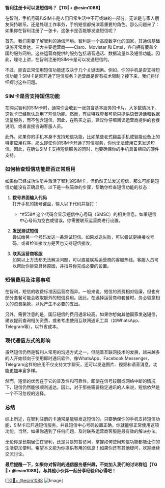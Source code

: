 **智利注册卡可以发短信吗？【TG💪+ @esim1088】**

在智利，手机号码和SIM卡是人们日常生活中不可或缺的一部分。无论是与家人朋友保持联系，还是处理工作事务，手机短信都扮演着重要的角色。那么问题来了：如果你在智利注册了一张卡，这张卡是否能够发送短信呢？

首先，我们需要了解智利的通信环境。智利是一个高度数字化的国家，其通信基础设施非常发达。三大主要运营商——Claro、Movistar 和 Entel，各自拥有覆盖全国的服务网络。这些运营商提供的服务包括语音通话、数据流量以及短信功能。因此，理论上讲，在智利注册的SIM卡是可以发送短信的。

不过，能否正常使用短信功能还取决于几个关键因素。例如，你的手机是否支持短信功能？SIM卡是否开通了短信服务？运营商是否有技术限制？接下来，我们将详细探讨这些问题。

### SIM卡是否支持短信功能

在购买智利的SIM卡时，通常你会收到一张包含基本服务的卡片。大多数情况下，这张卡已经默认启用了短信功能。然而，有些特殊套餐可能只提供语音通话和数据流量服务，而不包含短信。因此，在购买之前，建议你仔细阅读运营商提供的套餐说明，或者直接咨询客服人员。

此外，如果你的手机本身不支持短信功能，比如某些老式翻盖手机或智能设备上的特定应用程序，那么即使你的SIM卡开通了短信服务，你也无法使用它来发送短信。因此，在确认SIM卡支持短信服务的同时，也要确保你的手机具备相应的硬件支持。

### 如何检查短信功能是否正常启用

如果你已经成功注册并激活了智利的SIM卡，但仍然无法发送短信，那么可能是短信功能没有正确启用。以下是一些简单的步骤，帮助你检查短信功能的状态：

1. **拨号界面输入代码**  
   打开手机的拨号键盘，输入以下代码并拨打：
   - *#558#
   这个代码会显示短信中心号码（SMSC）的相关信息。如果短信中心号码为空白或错误，你需要联系运营商进行设置。

2. **发送测试短信**  
   尝试给另一个号码发送一条测试短信。如果发送失败，可以尝试更换接收号码，或者检查接收方是否也支持短信接收。

3. **联系运营商客服**  
   如果以上方法都无法解决问题，可以直接联系运营商的客服热线。客服人员可以帮助你排查具体原因，并指导你完成必要的设置。

### 短信费用及注意事项

在智利，短信的收费标准因运营商而异。一般来说，短信的资费相对低廉，但也有部分套餐可能会收取额外的短信费用。因此，在选择运营商和套餐时，务必留意相关的资费条款，以免产生不必要的支出。

另外，需要注意的是，国际短信的费用通常较高。如果你想向其他国家发送短信，建议提前查询相关资费，或者考虑使用互联网通讯工具（如WhatsApp、Telegram等），以节省成本。

### 现代通信方式的影响

虽然短信仍然是智利人常用的沟通方式之一，但随着互联网技术的发展，越来越多的人开始倾向于使用即时通讯软件。像WhatsApp、Facebook Messenger、Telegram这样的应用不仅支持文字聊天，还可以发送图片、视频和语音消息，功能更加丰富多样。

然而，短信的优势在于它的普及性和可靠性。即使在信号较弱或网络中断的情况下，短信仍然能够顺利送达。因此，对于那些需要稳定通讯的人来说，短信依然是一个不可忽视的选择。

### 总结

综上所述，在智利注册的卡通常是能够发送短信的。只要确保你的手机支持短信功能，SIM卡已开通短信服务，并且短信中心号码设置正确，你就能够正常使用这项功能。当然，如果你遇到了任何问题，及时联系运营商客服是最有效的解决办法。

无论你是长期居住在智利，还是只是短暂访问，掌握如何使用短信功能都能让你的生活更加便利。希望本文能为你提供有用的信息！如果你还有其他疑问，欢迎继续交流讨论。

**最后提醒一下，如果你对智利的通信服务感兴趣，不妨加入我们的讨论群组【TG💪+ @esim1088】，与其他小伙伴一起分享经验和心得吧！**

[[TG💪+ @esim1088](https://t.me/s/esim1088) ![Image](https://i.postimg.cc/4NQfJmqS/Snipaste-2025-05-13-00-14-12.png)]